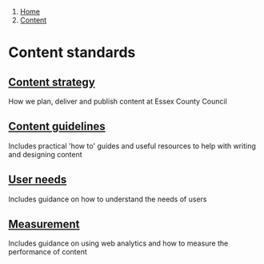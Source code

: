 1.  [Home](/docs/core/contents)
2.  [Content](#)

# Content standards

## [Content strategy](strategy/overview)
How we plan, deliver and publish content at Essex County Council

## [Content guidelines](guidelines/overview)
Includes practical 'how to' guides and useful resources to help with writing and designing content

## [User needs](/docs/core/users/user-need)
Includes guidance on how to understand the needs of users

## [Measurement](/docs/core/measurement/overview)
Includes guidance on using web analytics and how to measure the performance of content
